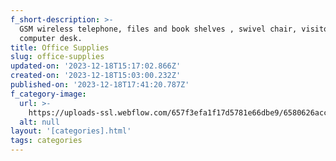 ```yaml
---
f_short-description: >-
  GSM wireless telephone, files and book shelves , swivel chair, visitor chair,
  computer desk. 
title: Office Supplies
slug: office-supplies
updated-on: '2023-12-18T15:17:02.866Z'
created-on: '2023-12-18T15:03:00.232Z'
published-on: '2023-12-18T17:41:20.787Z'
f_category-image:
  url: >-
    https://uploads-ssl.webflow.com/657f3efa1f17d5781e66dbe9/6580626acca6377dd4d65bd1_photo-1456735190827-d1262f71b8a3.png
  alt: null
layout: '[categories].html'
tags: categories
---
```



